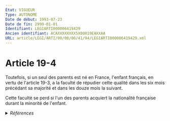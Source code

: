 ```yaml
---
État: VIGUEUR
Type: AUTONOME
Date de début: 1993-07-23
Date de fin: 2999-01-01
Identifiant: LEGIARTI000006419429
Ancien identifiant: ACAXXXXXXXX5X00019EAXXAA
URL: article/LEGI/ARTI/00/00/06/41/94/LEGIARTI000006419429.xml
---
```


<h1>Article 19-4</h1>

Toutefois, si un seul des parents est né en France, l'enfant français, en vertu
de l'article 19-3, a la faculté de répudier cette qualité dans les six mois
précédant sa majorité et dans les douze mois la suivant.<br />

Cette faculté se perd si l'un des parents acquiert la nationalité française
durant la minorité de l'enfant.


<details>
  <summary><em>Références</em></summary>

  <h2>Articles faisant référence à l'article</h2>
  
  <ul>
    <li>
      <a href="https://legal.tricoteuses.fr//redirection/LEGIARTI000006419424?vers=git&vers=legifrance">Code civil - article 19-3 AUTONOME MODIFIE, en vigueur du 1993-07-23 au 2006-07-01</a> CITATION cible
    </li>
    <li>
      <a href="https://legal.tricoteuses.fr//redirection/LEGIARTI000006419523?vers=git&vers=legifrance">Code civil - article 20-5 AUTONOME VIGUEUR, en vigueur depuis le 1998-09-01</a> CITATION source
    </li>
    <li>
      <a href="https://legal.tricoteuses.fr//redirection/LEGIARTI000006420065?vers=git&vers=legifrance">Code civil - article 23-3 AUTONOME MODIFIE, en vigueur du 1993-07-23 au 1998-09-01</a> CITATION source
    </li>
    <li>
      <a href="https://legal.tricoteuses.fr//redirection/LEGIARTI000006555920?vers=git&vers=legifrance">Code du service national - article L113-3 AUTONOME MODIFIE, en vigueur du 1998-09-01 au 2010-07-01</a> CITATION source
    </li>
    <li>
      <a href="https://legal.tricoteuses.fr//redirection/LEGIARTI000006419472?vers=git&vers=legifrance">Code civil - article 20 AUTONOME VIGUEUR, en vigueur depuis le 1993-07-23</a> CITATION source
    </li>
    <li>
      <a href="https://legal.tricoteuses.fr//redirection/LEGIARTI000039820316?vers=git&vers=legifrance">Décret n° 2019-1507 du 30 décembre 2019 portant modification du décret n° 93-1362 du 30 décembre 1993 modifié relatif aux déclarations de nationalité, aux décisions de naturalisation, de réintégration, de perte, de déchéance et de retrait de la nationalité française - article 29 ENTIEREMENT_MODIF</a> CITATION source
    </li>
    <li>
      <a href="https://legal.tricoteuses.fr//redirection/LEGIARTI000041422249?vers=git&vers=legifrance">Décret n°93-1362 du 30 décembre 1993 relatif aux déclarations de nationalité, aux décisions de naturalisation, de réintégration, de perte, de déchéance et de retrait de la nationalité française - article 23 AUTONOME VIGUEUR, en vigueur depuis le 2020-01-01</a> CITATION source
    </li>
    <li>
      <a href="https://legal.tricoteuses.fr//redirection/LEGIARTI000049337102?vers=git&vers=legifrance">Code de la nationalité française - article 24 AUTONOME MODIFIE, en vigueur du 1973-01-10 au 1993-07-23</a> CONCORDE source
    </li>
    <li>
      <a href="https://legal.tricoteuses.fr//redirection/LEGIARTI000006523996?vers=git&vers=legifrance">Code de la nationalité française - article 24 AUTONOME TRANSFERE, en vigueur du 1993-07-23 au 1993-07-23</a> CONCORDE source
    </li>
    <li>
      <a href="https://legal.tricoteuses.fr//redirection/LEGIARTI000049204842?vers=git&vers=legifrance">Code de la nationalité française - article 24 AUTONOME MODIFIE, en vigueur du 1945-10-20 au 1973-01-10</a> CONCORDE source
    </li>
    <li>
      <a href="https://legal.tricoteuses.fr//redirection/LEGIARTI000006285748?vers=git&vers=legifrance">Décret n°93-1362 du 30 décembre 1993 relatif aux déclarations de nationalité, aux décisions de naturalisation, de réintégration, de perte, de déchéance et de retrait de la nationalité française - article 23 AUTONOME MODIFIE, en vigueur du 1993-12-31 au 1998-08-21</a> CITATION source
    </li>
    <li>
      <a href="https://legal.tricoteuses.fr//redirection/LEGIARTI000006285749?vers=git&vers=legifrance">Décret n°93-1362 du 30 décembre 1993 relatif aux déclarations de nationalité, aux décisions de naturalisation, de réintégration, de perte, de déchéance et de retrait de la nationalité française - article 23 AUTONOME MODIFIE, en vigueur du 1998-08-21 au 2006-07-01</a> CITATION source
    </li>
    <li>
      <a href="https://legal.tricoteuses.fr//redirection/LEGIARTI000006285750?vers=git&vers=legifrance">Décret n°93-1362 du 30 décembre 1993 relatif aux déclarations de nationalité, aux décisions de naturalisation, de réintégration, de perte, de déchéance et de retrait de la nationalité française - article 23 AUTONOME MODIFIE, en vigueur du 2006-07-01 au 2020-01-01</a> CITATION source
    </li>
    <li>
      <a href="https://legal.tricoteuses.fr//redirection/LEGIARTI000006419425?vers=git&vers=legifrance">Code civil - article 19-3 AUTONOME VIGUEUR, en vigueur depuis le 2006-07-01</a> CITATION cible
    </li>
    <li>
      <a href="https://legal.tricoteuses.fr//redirection/LEGIARTI000006420066?vers=git&vers=legifrance">Code civil - article 23-3 AUTONOME VIGUEUR, en vigueur depuis le 1998-09-01</a> CITATION source
    </li>
  </ul>
  
  <h2>Textes faisant référence à l'article</h2>
  
  <ul>
    <li>
      <a href="https://legal.tricoteuses.fr//redirection/JORFTEXT000000362019?vers=git&vers=legifrance">LOI n° 93-933 du 22 juillet 1993 réformant le droit de la nationalité</a> CODIFICATION cible
    </li>
  </ul>
  
  <h2>Références faites par l'article</h2>
  
  <ul>
    <li>
      1993-07-22 CODIFICATION source <a href="https://legal.tricoteuses.fr//redirection/JORFTEXT000000362019?vers=git&vers=legifrance">LOI n° 93-933 du 22 juillet 1993 réformant le droit de la nationalité</a>
    </li>
    <li>
      1993-07-22 CREATION source Loi n°93-933 du 22 juillet 1993 - art. 50 () JORF 23 juillet 1993
    </li>
    <li>
      1993-12-30 CITATION cible <a href="https://legal.tricoteuses.fr//redirection/LEGIARTI000041422249?vers=git&vers=legifrance">Décret n°93-1362 du 30 décembre 1993 relatif aux déclarations de nationalité, aux décisions de naturalisation, de réintégration, de perte, de déchéance et de retrait de la nationalité française - article 23 AUTONOME VIGUEUR, en vigueur depuis le 2020-01-01</a>
    </li>
    <li>
      2019-12-30 CITATION cible <a href="https://legal.tricoteuses.fr//redirection/LEGIARTI000039820316?vers=git&vers=legifrance">Décret n° 2019-1507 du 30 décembre 2019 portant modification du décret n° 93-1362 du 30 décembre 1993 modifié relatif aux déclarations de nationalité, aux décisions de naturalisation, de réintégration, de perte, de déchéance et de retrait de la nationalité française - article 29 ENTIEREMENT_MODIF</a>
    </li>
    <li>
      2999-01-01 CITATION source <a href="https://legal.tricoteuses.fr//redirection/LEGIARTI000006419424?vers=git&vers=legifrance">Code civil - article 19-3 AUTONOME MODIFIE, en vigueur du 1993-07-23 au 2006-07-01</a>
    </li>
    <li>
      2999-01-01 CITATION cible <a href="https://legal.tricoteuses.fr//redirection/LEGIARTI000006419472?vers=git&vers=legifrance">Code civil - article 20 AUTONOME VIGUEUR, en vigueur depuis le 1993-07-23</a>
    </li>
    <li>
      2999-01-01 CITATION cible <a href="https://legal.tricoteuses.fr//redirection/LEGIARTI000006419523?vers=git&vers=legifrance">Code civil - article 20-5 AUTONOME VIGUEUR, en vigueur depuis le 1998-09-01</a>
    </li>
    <li>
      2999-01-01 CITATION cible <a href="https://legal.tricoteuses.fr//redirection/LEGIARTI000006420066?vers=git&vers=legifrance">Code civil - article 23-3 AUTONOME VIGUEUR, en vigueur depuis le 1998-09-01</a>
    </li>
    <li>
      2999-01-01 CONCORDE cible <a href="https://legal.tricoteuses.fr//redirection/LEGIARTI000006523996?vers=git&vers=legifrance">Code de la nationalité française - article 24 AUTONOME TRANSFERE, en vigueur du 1993-07-23 au 1993-07-23</a>
    </li>
    <li>
      2999-01-01 CITATION cible <a href="https://legal.tricoteuses.fr//redirection/LEGIARTI000006555920?vers=git&vers=legifrance">Code du service national - article L113-3 AUTONOME MODIFIE, en vigueur du 1998-09-01 au 2010-07-01</a>
    </li>
  </ul>
</details>
